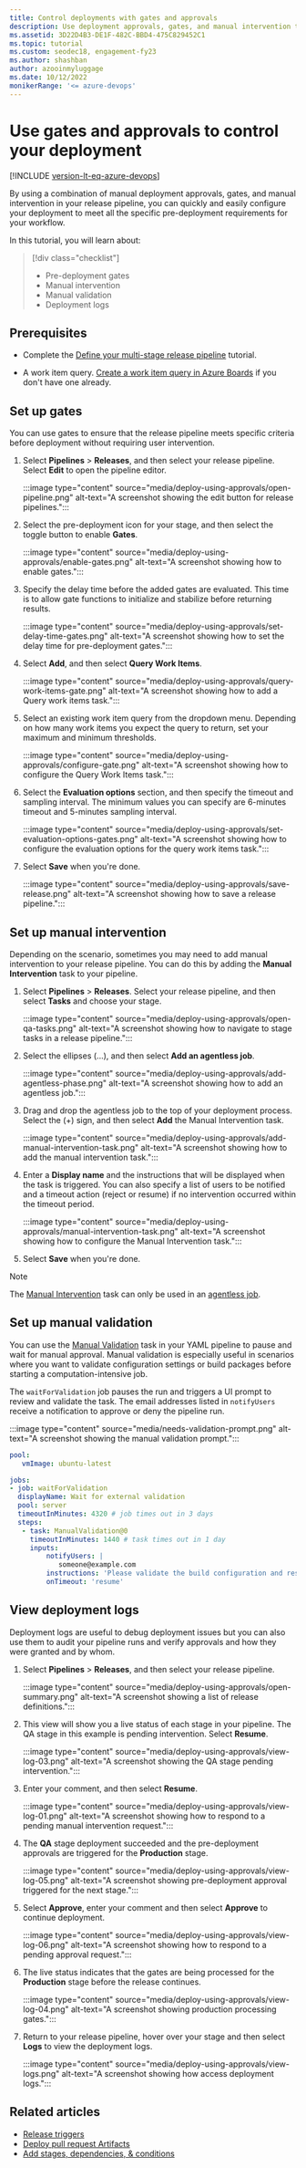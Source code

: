 ```yaml
---
title: Control deployments with gates and approvals
description: Use deployment approvals, gates, and manual intervention to control your deployment
ms.assetid: 3D22D4B3-DE1F-482C-BBD4-475C829452C1
ms.topic: tutorial
ms.custom: seodec18, engagement-fy23
ms.author: shashban
author: azooinmyluggage
ms.date: 10/12/2022
monikerRange: '<= azure-devops'
---
```


# Use gates and approvals to control your deployment

[!INCLUDE [version-lt-eq-azure-devops](../../includes/version-lt-eq-azure-devops.md)]

By using a combination of manual deployment approvals, gates, and manual intervention in your release pipeline, you can quickly and easily configure your deployment to meet all the specific pre-deployment requirements for your workflow.

In this tutorial, you will learn about:

> [!div class="checklist"]
> * Pre-deployment gates
> * Manual intervention
> * Manual validation
> * Deployment logs

## Prerequisites

- Complete the [Define your multi-stage release pipeline](define-multistage-release-process.md) tutorial.

- A work item query. [Create a work item query in Azure Boards](../../boards/queries/using-queries.md) if you don't have one already.

## Set up gates

You can use gates to ensure that the release pipeline meets specific criteria before deployment without requiring user intervention.

1. Select **Pipelines** > **Releases**, and then select your release pipeline. Select **Edit** to open the pipeline editor.

    :::image type="content" source="media/deploy-using-approvals/open-pipeline.png" alt-text="A screenshot showing the edit button for release pipelines.":::

1. Select the pre-deployment icon for your stage, and then select the toggle button to enable **Gates**.   

    :::image type="content" source="media/deploy-using-approvals/enable-gates.png" alt-text="A screenshot showing how to enable gates.":::

1. Specify the delay time before the added gates are evaluated. This time is to allow gate functions to initialize and stabilize before returning results.

    :::image type="content" source="media/deploy-using-approvals/set-delay-time-gates.png" alt-text="A screenshot showing how to set the delay time for pre-deployment gates.":::

1. Select **Add**, and then select **Query Work Items**.

    :::image type="content" source="media/deploy-using-approvals/query-work-items-gate.png" alt-text="A screenshot showing how to add a Query work items task.":::

1. Select an existing work item query from the dropdown menu. Depending on how many work items you expect the query to return, set your maximum and minimum thresholds.

    :::image type="content" source="media/deploy-using-approvals/configure-gate.png" alt-text="A screenshot showing how to configure the Query Work Items task.":::

1. Select the **Evaluation options** section, and then specify the timeout and sampling interval. The minimum values you can specify are 6-minutes timeout and 5-minutes sampling interval.

    :::image type="content" source="media/deploy-using-approvals/set-evaluation-options-gates.png" alt-text="A screenshot showing how to configure the evaluation options for the query work items task.":::

1. Select **Save** when you're done.

    :::image type="content" source="media/deploy-using-approvals/save-release.png" alt-text="A screenshot showing how to save a release pipeline.":::
   
## Set up manual intervention 

Depending on the scenario, sometimes you may need to add manual intervention to your release pipeline. You can do this by adding the **Manual Intervention** task to your pipeline.

1. Select **Pipelines** > **Releases**. Select your release pipeline, and then select **Tasks** and choose your stage.

    :::image type="content" source="media/deploy-using-approvals/open-qa-tasks.png" alt-text="A screenshot showing how to navigate to stage tasks in a release pipeline.":::

1. Select the ellipses (...), and then select **Add an agentless job**.

    :::image type="content" source="media/deploy-using-approvals/add-agentless-phase.png" alt-text="A screenshot showing how to add an agentless job.":::

1. Drag and drop the agentless job to the top of your deployment process. Select the (+) sign, and then select **Add** the Manual Intervention task.

    :::image type="content" source="media/deploy-using-approvals/add-manual-intervention-task.png" alt-text="A screenshot showing how to add the manual intervention task.":::

1. Enter a **Display name** and the instructions that will be displayed when the task is triggered. You can also specify a list of users to be notified and a timeout action (reject or resume) if no intervention occurred within the timeout period.

    :::image type="content" source="media/deploy-using-approvals/manual-intervention-task.png" alt-text="A screenshot showing how to configure the Manual Intervention task.":::

1. Select **Save** when you're done.

> [!NOTE]
> The [Manual Intervention](/azure/devops/pipelines/tasks/reference/manual-intervention-v8) task can only be used in an [agentless job](../process/phases.md#server-jobs).

## Set up manual validation 

You can use the [Manual Validation](/azure/devops/pipelines/tasks/reference/manual-validation-v0) task in your YAML pipeline to pause and wait for manual approval. Manual validation is especially useful in scenarios where you want to validate configuration settings or build packages before starting a computation-intensive job.

The `waitForValidation` job pauses the run and triggers a UI prompt to review and validate the task. The email addresses listed in `notifyUsers` receive a notification to approve or deny the pipeline run. 

:::image type="content" source="media/needs-validation-prompt.png" alt-text="A screenshot showing the manual validation prompt.":::
    

```YAML
pool: 
   vmImage: ubuntu-latest

jobs:
- job: waitForValidation
  displayName: Wait for external validation  
  pool: server    
  timeoutInMinutes: 4320 # job times out in 3 days
  steps:   
   - task: ManualValidation@0
     timeoutInMinutes: 1440 # task times out in 1 day
     inputs:
         notifyUsers: |
            someone@example.com
         instructions: 'Please validate the build configuration and resume'
         onTimeout: 'resume'
```

## View deployment logs

Deployment logs are useful to debug deployment issues but you can also use them to audit your pipeline runs and verify approvals and how they were granted and by whom. 

1. Select **Pipelines** > **Releases**, and then select your release pipeline.

    :::image type="content" source="media/deploy-using-approvals/open-summary.png" alt-text="A screenshot showing a list of release definitions.":::

1. This view will show you a live status of each stage in your pipeline. The QA stage in this example is pending intervention. Select **Resume**. 

    :::image type="content" source="media/deploy-using-approvals/view-log-03.png" alt-text="A screenshot showing the QA stage pending intervention.":::

1. Enter your comment, and then select **Resume**.

    :::image type="content" source="media/deploy-using-approvals/view-log-01.png" alt-text="A screenshot showing how to respond to a pending manual intervention request.":::

1. The **QA** stage deployment succeeded and the pre-deployment approvals are triggered for the **Production** stage.

    :::image type="content" source="media/deploy-using-approvals/view-log-05.png" alt-text="A screenshot showing pre-deployment approval triggered for the next stage.":::

1. Select **Approve**, enter your comment and then select **Approve** to continue deployment.

    :::image type="content" source="media/deploy-using-approvals/view-log-06.png" alt-text="A screenshot showing how to respond to a pending approval request.":::

1. The live status indicates that the gates are being processed for the **Production** stage before the release continues.  

    :::image type="content" source="media/deploy-using-approvals/view-log-04.png" alt-text="A screenshot showing production processing gates.":::

1. Return to your release pipeline, hover over your stage and then select **Logs** to view the deployment logs. 

    :::image type="content" source="media/deploy-using-approvals/view-logs.png" alt-text="A screenshot showing how access deployment logs.":::

## Related articles

- [Release triggers](triggers.md)
- [Deploy pull request Artifacts](deploy-pull-request-builds.md)
- [Add stages, dependencies, & conditions](../process/stages.md)
